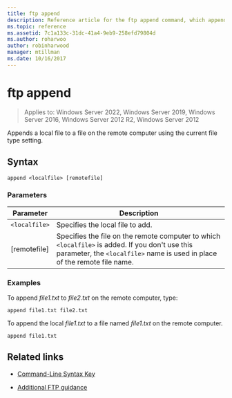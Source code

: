 ```yaml
---
title: ftp append
description: Reference article for the ftp append command, which appends a local file to a file on the remote computer using the current file type setting.
ms.topic: reference
ms.assetid: 7c1a133c-31dc-41a4-9eb9-258efd79804d
ms.author: roharwoo
author: robinharwood
manager: mtillman
ms.date: 10/16/2017
---
```


# ftp append

>Applies to: Windows Server 2022, Windows Server 2019, Windows Server 2016, Windows Server 2012 R2, Windows Server 2012

Appends a local file to a file on the remote computer using the current file type setting.

## Syntax

```
append <localfile> [remotefile]
```

### Parameters

| Parameter | Description |
| --------- | ----------- |
| `<localfile>` | Specifies the local file to add. |
| [remotefile] | Specifies the file on the remote computer to which `<localfile>` is added. If you don't use this parameter, the `<localfile>` name is used in place of the remote file name. |

### Examples

To append *file1.txt* to *file2.txt* on the remote computer, type:

```
append file1.txt file2.txt
```

To append the local *file1.txt* to a file named *file1.txt* on the remote computer.

```
append file1.txt
```

## Related links

- [Command-Line Syntax Key](command-line-syntax-key.md)

- [Additional FTP guidance](/previous-versions/orphan-topics/ws.10/cc756013(v=ws.10))
